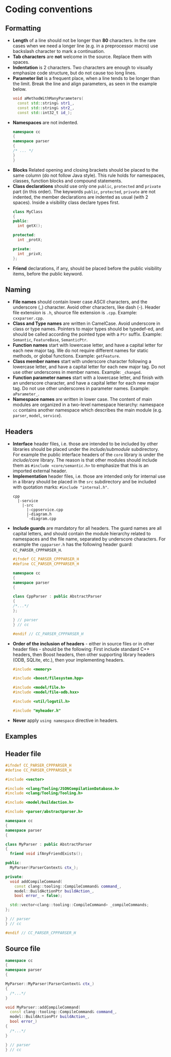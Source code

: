 Coding conventions
=================

Formatting
----------

- **Length** of a line should not be longer than **80** characters. In the rare
  cases when we need a longer line (e.g. in a preprocessor macro) use backslash
  character to mark a continuation.
- **Tab characters** are **not** welcome in the source. Replace them with spaces.
- **Indentation** is 2 characters. Two characters are enough to visually
  emphasize code structure, but do not cause too long lines.
- **Parameter list** is a frequent place, when a line tends to be longer than
  the limit. Break the line and align parameters, as seen in the example below.
  ```cpp
  void aMethodWithManyParameters(
    const std::string& str1_,
    const std::string& str2_,
    const std::int32_t id_);
  ```
- **Namespaces** are not indented.
  ```cpp
  namespace cc
  {
  namespace parser
  {
  /* ... */
  }
  }
  ```
- **Blocks** Related opening and closing brackets should be placed to the same
  column (do not follow Java style). This rule holds for namespaces, classes,
  function blocks and compound statements.
- **Class declarations** should use only one `public`, `protected` and
  `private` part (in this order). The keywords `public`, `protected`,
  `private` are not indented, the member declarations are indented as usual
  (with 2 spaces). Inside a visibility class declare types first.
  ```cpp
  class MyClass
  {
  public:
    int getX();

  protected:
    int _protX;

  private:
    int _privX;
  };
  ```
- **Friend** declarations, if any, should be placed before the public
  visibility items, before the public keyword.

Naming
------

- **File names** should contain lower case ASCII characters, and the
  underscore (_) character. Avoid other characters, like dash (-). Header file
  extension is `.h`, shource file extension is `.cpp`. Example:
  `cxxparser.cpp`.
- **Class and Type names** are written in CamelCase. Avoid underscore in class
  or type names. Pointers to major types should be typedef-ed, and should be
  called according the pointed type with a `Ptr` suffix. Example: `Semantic`,
  `FeatureBase`, `SemanticPtr`.
- **Function names** start with lowercase letter, and have a capital letter for
  each new major tag. We do not require different names for static methods, or
  global functions. Example: `getFeature`.
- **Class member names** start with underscore character following a lowercase
  letter, and have a capital letter for each new major tag. Do not use other
  underscores in member names. Example: `_changed`.
- **Function parameter names** start with a lowercase letter, and finish with
  an underscore character, and have a capital letter for each new major tag. Do
  not use other underscores in parameter names. Example: `aParameter_`.
- **Namespace names** are written in lower case. The content of main modules
  are organized in a two-level namespace hierarchy: namespace `cc` contains
  another namespace which describes the main module (e.g. `parser`, `model`,
  `service`).

Headers
-------

- **Interface** header files, i.e. those are intended to be included by other
  libraries should be placed under the _include/submodule_ subdirectory. For
  example the public interface headers of the `core` library is under the
  _include/core_ library. The reason is that other modules should include them
  as `#include <core/semantic.h>` to emphasize that this is an imported
  external header.
- **Implementation** header files, i.e. those are intended only for internal
  use in a library should be placed in the `src` subdirectory and be included
  with quotation marks: `#include "internal.h"`.
  ~~~
  cpp
    |-service
      |-src
        |-cppservice.cpp
        |-diagram.h
        `-diagram.cpp
  ~~~
- **Include guards** are mandatory for all headers. The guard names are all
  capital letters, and should contain the module hierarchy related to
  namespaces and the file name, separated by underscore characters. For example
  the `cppparser.h` has the following header guard: `CC_PARSER_CPPPARSER_H`.
  ```cpp
  #ifndef CC_PARSER_CPPPARSER_H
  #define CC_PARSER_CPPPARSER_H

  namespace cc
  {
  namespace parser
  {

  class CppParser : public AbstractParser
  {
  /*...*/
  };

  } // parser
  } // cc

  #endif // CC_PARSER_CPPPARSER_H
  ```
- **Order of the inclusion of headers** - either in source files or in other
  header files - should be the following: First include standard C++ headers,
  then Boost headers, then other supporting library headers (ODB, SQLite,
  etc.), then your implementing headers.
  ```cpp
  #include <memory>

  #include <boost/filesystem.hpp>

  #include <model/file.h>
  #include <model/file-odb.hxx>

  #include <util/logutil.h>

  #include "myheader.h"
  ```
- **Never** apply `using namespace` directive in headers.

Examples
--------

## Header file ##
```cpp
#ifndef CC_PARSER_CPPPARSER_H
#define CC_PARSER_CPPPARSER_H

#include <vector>

#include <clang/Tooling/JSONCompilationDatabase.h>
#include <clang/Tooling/Tooling.h>

#include <model/buildaction.h>

#include <parser/abstractparser.h>

namespace cc
{
namespace parser
{

class MyParser : public AbstractParser
{
  friend void ifAnyFriendExists();

public:
  MyParser(ParserContext& ctx_);

private:
  void addCompileCommand(
    const clang::tooling::CompileCommand& command_,
    model::BuildActionPtr buildAction_,
    bool error_ = false);

  std::vector<clang::tooling::CompileCommand> _compileCommands;
};

} // parser
} // cc

#endif // CC_PARSER_CPPPARSER_H
```

## Source file ##
```cpp
namespace cc
{
namespace parser
{

MyParser::MyParser(ParserContext& ctx_)
{
  /*...*/
}

void MyParser::addCompileCommand(
  const clang::tooling::CompileCommand& command_,
  model::BuildActionPtr buildAction_,
  bool error_)
{
  /*...*/
}

} // parser
} // cc
```
